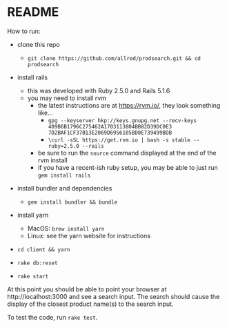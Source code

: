 # README

How to run:

- clone this repo
  - `git clone https://github.com/allred/prodsearch.git && cd prodsearch`

- install rails
  - this was developed with Ruby 2.5.0 and Rails 5.1.6
  - you may need to install rvm
    - the latest instructions are at https://rvm.io/, they look something like...
      - `gpg --keyserver hkp://keys.gnupg.net --recv-keys 409B6B1796C275462A1703113804BB82D39DC0E3 7D2BAF1CF37B13E2069D6956105BD0E739499BDB`
      - `\curl -sSL https://get.rvm.io | bash -s stable --ruby=2.5.0 --rails`
    - be sure to run the `source` command displayed at the end of the rvm install
    - if you have a recent-ish ruby setup, you may be able to just run `gem install rails`

- install bundler and dependencies
  - `gem install bundler && bundle`

- install yarn
  - MacOS: `brew install yarn`
  - Linux: see the yarn website for instructions

- `cd client && yarn`

- `rake db:reset`

- `rake start`

At this point you should be able to point your browser at http://localhost:3000 and see a search input.  The search should cause the display of the closest product name(s) to the search input.

To test the code, run `rake test`.
